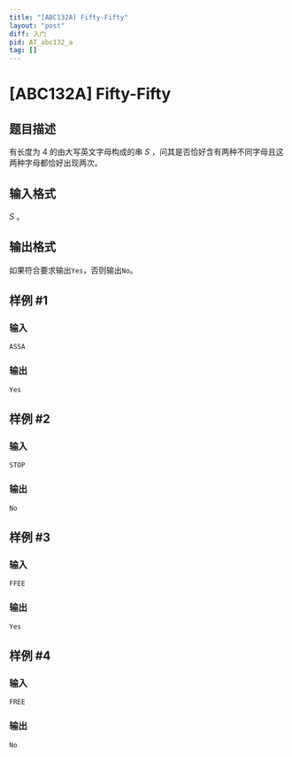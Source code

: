 ```yaml
---
title: "[ABC132A] Fifty-Fifty"
layout: "post"
diff: 入门
pid: AT_abc132_a
tag: []
---
```


# [ABC132A] Fifty-Fifty

## 题目描述

有长度为 $4$ 的由大写英文字母构成的串 $S$ ，问其是否恰好含有两种不同字母且这两种字母都恰好出现两次。

## 输入格式

$S$ 。

## 输出格式

如果符合要求输出`Yes`，否则输出`No`。

## 样例 #1

### 输入

```
ASSA
```

### 输出

```
Yes
```

## 样例 #2

### 输入

```
STOP
```

### 输出

```
No
```

## 样例 #3

### 输入

```
FFEE
```

### 输出

```
Yes
```

## 样例 #4

### 输入

```
FREE
```

### 输出

```
No
```


